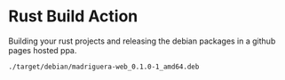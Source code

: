 # Rust Build Action

Building your rust projects and releasing the debian packages in a github pages hosted ppa.

    ./target/debian/madriguera-web_0.1.0-1_amd64.deb
